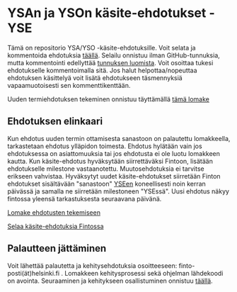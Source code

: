 # YSAn ja YSOn käsite-ehdotukset - YSE

Tämä on repositorio YSA/YSO -käsite-ehdotuksille. Voit selata ja kommentoida ehdotuksia [täällä](https://github.com/Finto-ehdotus/YSE/issues). Selailu onnistuu ilman GitHub-tunnuksia, mutta kommentointi edellyttää [tunnuksen luomista](https://github.com/join). Voit osoittaa tukesi ehdotukselle kommentoimalla sitä. Jos halut helpottaa/nopeuttaa ehdotuksen käsittelyä voit lisätä ehdotukseen täsmennyksiä vapaamuotoisesti sen kommenttikenttään. 

Uuden termiehdotuksen tekeminen onnistuu täyttämällä [tämä lomake](http://ehdotus.finto.fi/#/new)

## Ehdotuksen elinkaari

Kun ehdotus uuden termin ottamisesta sanastoon on palautettu lomakkeella, tarkastetaan ehdotus ylläpidon toimesta. Ehdotus hylätään vain jos ehdotuksessa on asiattomuuksia tai jos ehdotusta ei ole luotu lomakkeen kautta. Kun käsite-ehdotus hyväksytään siirrettäväksi Fintoon, lisätään ehdotukselle milestone vastaanotettu. Muutosehdotuksia ei tarvitse erikseen vahvistaa. Hyväksytyt uudet käsite-ehdotukset siirretään Finton ehdotukset sisältävään "sanastoon" [YSEen](http://finto.fi/yse/fi/) koneellisesti noin kerran päivässä ja samalla ne siirretään milestoneen "YSEssä". Uusi ehdotus näkyy fintossa yleensä tarkastuksesta seuraavana päivänä.

[Lomake ehdotusten tekemiseen](http://ehdotus.finto.fi/)

[Selaa käsite-ehdotuksia Fintossa](http://finto.fi/yse/fi/)

## Palautteen jättäminen

Voit lähettää palautetta ja kehitysehdotuksia osoitteeseen: finto-posti(ät)helsinki.fi .
Lomakkeen kehitysprosessi sekä ohjelman lähdekoodi on avointa. Seuraaminen ja kehitykseen osallistuminen onnistuu [täällä](https://github.com/NatLibFi/Finto-suggestio/issues).
